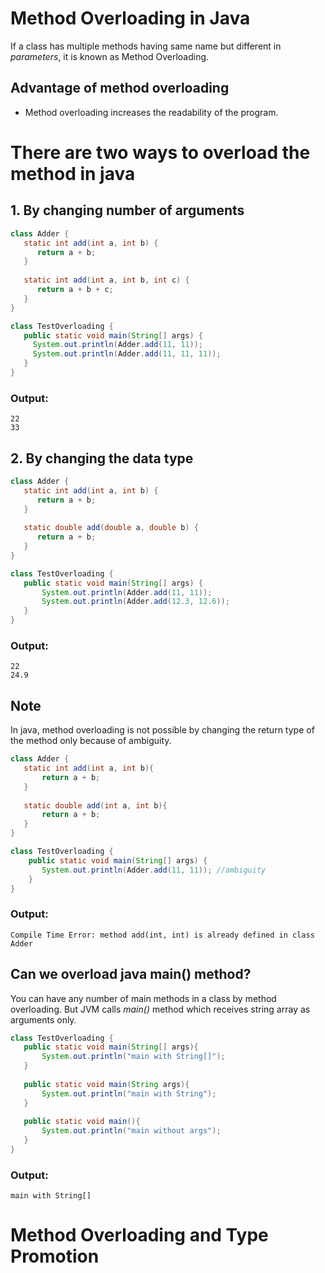 # Method Overloading in Java
If a class has multiple methods having same name but different in *parameters*, it is known as Method Overloading.

## Advantage of method overloading
 - Method overloading increases the readability of the program.

# There are two ways to overload the method in java

## 1. By changing number of arguments

```java
class Adder {  
   static int add(int a, int b) {
      return a + b;
   }
 
   static int add(int a, int b, int c) {
      return a + b + c;
   }  
}  

class TestOverloading {  
   public static void main(String[] args) {  
     System.out.println(Adder.add(11, 11));  
     System.out.println(Adder.add(11, 11, 11));  
   }
} 
```
### Output:
``` 
22 
33
```

## 2. By changing the data type

```java
class Adder {  
   static int add(int a, int b) {
      return a + b;
   }
   
   static double add(double a, double b) {
      return a + b;
   }  
}  

class TestOverloading {  
   public static void main(String[] args) {  
       System.out.println(Adder.add(11, 11));  
       System.out.println(Adder.add(12.3, 12.6));  
   }
}  
```

### Output: 
```
22
24.9
```

## Note
In java, method overloading is not possible by changing the return type of the method only because of ambiguity. 

```java
class Adder {  
   static int add(int a, int b){
       return a + b;
   }  
   
   static double add(int a, int b){
       return a + b;
   }  
}  

class TestOverloading {  
    public static void main(String[] args) {  
       System.out.println(Adder.add(11, 11)); //ambiguity  
    }
}  
```

### Output:
```
Compile Time Error: method add(int, int) is already defined in class Adder
```

## Can we overload java main() method?
You can have any number of main methods in a class by method overloading. But JVM calls *main()* method which receives string array as arguments only.

```java
class TestOverloading {  
   public static void main(String[] args){
       System.out.println("main with String[]");
   }
   
   public static void main(String args){
       System.out.println("main with String");
   }
   
   public static void main(){
       System.out.println("main without args");
   }  
}  
```

### Output:
```
main with String[]
```

# Method Overloading and Type Promotion
